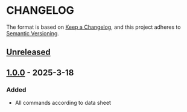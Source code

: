 # CHANGELOG

The format is based on [Keep a Changelog](https://keepachangelog.com/en/1.0.0/),
and this project adheres to [Semantic Versioning](https://semver.org/spec/v2.0.0.html).

## [Unreleased] 

## [1.0.0] - 2025-3-18

### Added

- All commands according to data sheet

[Unreleased]: https://github.com/Sensirion/embedded-i2c-sfa3x/compare/1.0.0...HEAD
[1.0.0]: https://github.com/Sensirion/embedded-i2c-sfa3x/releases/tag/1.0.0
